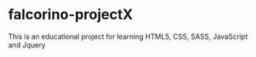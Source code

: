 # falcorino-projectX
This is an educational project for learning HTML5, CSS, SASS, JavaScript and Jquery
